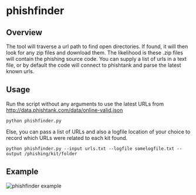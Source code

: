 # phishfinder

## Overview
The tool will traverse a url path to find open directories. If found, it will then look for any zip files and download them. The likelihood is these .zip files will contain the phishing source code. You can supply a list of urls in a text file, or by default the code will connect to phishtank and parse the latest known urls. 

## Usage
Run the script without any arguments to use the latest URLs from http://data.phishtank.com/data/online-valid.json
    
    python phishfinder.py

Else, you can pass a list of URLs and also a logfile location of your choice to record which URLs were related to each kit found.

    python phishfinder.py --input urls.txt --logfile somelogfile.txt --output /phishing/kit/folder

## Example
![phishfinder example](/../screenshots/render1551268365598.gif?raw=true "Phishfinder Example")

